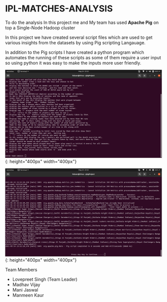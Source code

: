 # IPL-MATCHES-ANALYSIS

To do the analysis In this project me and My team has used **Apache Pig** on top a Single-Node Hadoop cluster

In this project we have created several script files which are used to get various insights from the datasets by using Pig scripting Langauage.

In addition to the Pig scripts I have created a python program which automates the running of these scripts as some of them require a user input so using python it was easy to make the inputs more user friendly.

![SS-1](SS-1.png){: height="400px" width="400px"}

![SS-2](SS-2.png){: height="400px" width="400px"}




Team Members

* Lovepreet Singh (Team Leader)
* Madhav Vijay
* Mani Jaswal
* Manmeen Kaur
